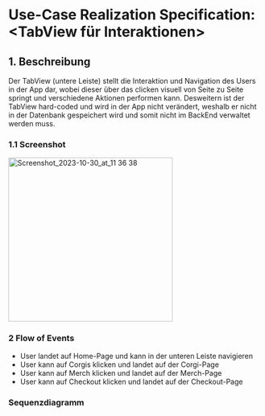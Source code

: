# Use-Case Realization Specification: <TabView für Interaktionen>

## 1. Beschreibung
Der TabView (untere Leiste) stellt die Interaktion und Navigation des Users in der App dar, wobei dieser über das clicken visuell von Seite zu Seite springt und verschiedene Aktionen performen kann. 
Desweitern ist der TabView hard-coded und wird in der App nicht verändert, weshalb er nicht in der Datenbank gespeichert wird und somit nicht im BackEnd verwaltet werden muss.

### 1.1 Screenshot
<img width="326" alt="Screenshot_2023-10-30_at_11 36 38" src="https://github.com/mausio/corgi-shop-doc/assets/122524882/4283b343-cbdc-442f-9b5c-ae40a891db27">

### 2 Flow of Events
- User landet auf Home-Page und kann in der unteren Leiste navigieren
- User kann auf Corgis klicken und landet auf der Corgi-Page
- User kann auf Merch klicken und landet auf der Merch-Page
- User kann auf Checkout klicken und landet auf der Checkout-Page

### Sequenzdiagramm
